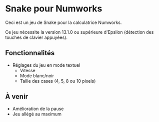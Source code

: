 # Snake pour Numworks

Ceci est un jeu de Snake pour la calculatrice Numworks.

Ce jeu nécessite la version 13.1.0 ou supérieure d'Epsilon (détection des touches de clavier appuyées).

## Fonctionnalités

- Réglages du jeu en mode textuel
    - Vitesse
    - Mode blanc/noir
    - Taille des cases (4, 5, 8 ou 10 pixels)

## À venir

- Amélioration de la pause
- Jeu allégé au maximum
